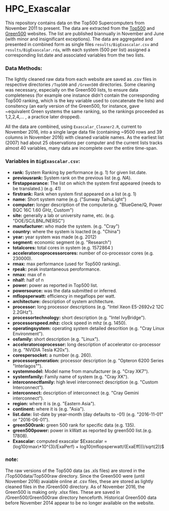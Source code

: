# HPC_Exascalar

This repository contains data on the Top500 Supercomputers from November 2011 to present. The data are extracted from the [Top500](top500.org) and [Green500](green500.org) websites. The list are published biannually in November and June (with minor and insignificant exceptions). The data are aggregated and presented in combined form as single files `results/BigExascalar.csv` and `results/BigExascalar.rda`, with each system (500 per list) assigned a corresponding list.date and associated variables from the two lists.  

### Data Methods:
The lightly cleaned raw data from each website are saved as .csv files in respective directories `/Top500` and `/Green500` directories. Some cleaning was necessary, especially on the Green500 lists, to ensure data completeness (for example one instance didn't contain the corresponding Top500 ranking, which is the key variable used to concatenate the lists) and consitency (an early version of the Green500, for instance, gave ~equivalent Green systems the same ranking, so the rankings proceeded as 1,2,2,4,... , a practice later dropped).

All the data are combined, using `Exascalar_Cleaner2.R`, current to November 2016, into a single large data file (containing ~9500 rows and 39 columns in November 2016) with cleaned variable names. As the earliest list (2007) had about 25 observations per computer and the current lists tracks almost 40 variables, many data are incomplete over the entire time-span. 

### Variables in `BigExascalar.csv`:  
 - __rank:__ System Ranking by performance (e.g. 1) for given list.date.  
 - __previousrank:__ System rank on the previous list (e.g. _NA_).             
 - __firstappearance:__ The list on which the system first appeared (needs to be translated.) (e.g. 41)
 - __firstrank:__ Rank when system first appeared on a list (e.g. 1)                 
 - __name:__ Short system name (e.g. ("Sunway TaihuLight")
 - __computer:__ longer description of the computer(e.g. "BlueGene/Q, Power BQC 16C 1.60 GHz, Custom")                   
 - __site:__ generally a lab or university name, etc. (e.g. "DOE/SC/LBNL/NERSC")
 - __manufacturer:__ who made the system. (e.g. "Cray")            
 - __country:__ where the system is loacted (e.g. "China")
 - __year:__ year system was made (e.g. 2012)       
 - __segment:__ economic segment (e.g. "Research")  
 - __totalcores:__ total cores in system (e.g. 1572864 )                   
 - __acceleratorcoprocessorcores:__ number of co-processor cores (e.g. 230000).    
 - __rmax:__ max performance (used for Top500 ranking).                        
 - __rpeak:__ peak instantaneous peroformance. 
 - __nmax:__ max of n                   
 - __nhalf:__ half of n
 - __power:__ power as reported in Top500 list.                       
 - __powersource:__ was the data submitted or inferred.  
 - __mflopsperwatt:__ efficiency in megaflops per watt.              
 - __architecture:__ description of system architecture.  
 - __processor:__ long processor descriptions (e.g. "Intel Xeon E5-2692v2 12C 2.2GHz").                  
 - __processortechnology:__ short description (e.g. "Intel IvyBridge").
 - __processorspeed.mhz:__ clock speed in mhz (e.g. 1450).        
 - __operatingsystem:__ operating system detailed descrition (e.g. "Cray Linux Environment").  
 - __osfamily:__ short description (e.g. "Linux").                    
 - __acceleratorcoprocessor:__ long description of accelerator co-processor (e.g. "NVIDIA Tesla K20x").  
 - __corespersocket:__ a number (e.g. 260).              
 - __processorgeneration:__ processor description (e.g. "Opteron 6200 Series \"Interlagos\"").  
 - __systemmodel:__ Model name from manufacturer (e.g. "Cray XK7").                
 - __systemfamily:__ Family name of system (e.g. "Cray XK").  
 - __interconnectfamily:__ high level interconnect description (e.g. "Custom Interconnect").          
 - __interconnect:__ description of interconnect (e.g. "Cray Gemini interconnect").  
 - __region:__ where it is (e.g. "Eastern Asia").                    
 - __continent:__ where it is (e.g. "Asia").  
 - __list.date:__ list-date by year-month (day defaults to -01) (e.g. "2016-11-01" or "2016-06-01").                        
 - __green500rank:__ green 500 rank for specific data (e.g. 135).  
 - __green500power:__ power in kWatt as reported by green500 list.(e.g. 17808).              
 - __Exascalar:__ computed exascalar $Exascalar = (log10(rmax\*10^{3}/ExaPerf) + log10(mflopsperwatt/(ExaEff)))/sqrt(2))$

### note:  
The raw versions of the Top500 data (as .xls files) are stored in the /Top500data/Top500raw directory. Since the Green500 were (until November 2016) avaiable online at .csv files, these are stored as lightly cleaned files in the /Green500 directory. As of November 2016, the Green500 is making only .xlsx files. These are saved in /Green500/Green500raw directory henceforth. Historical Green500 data before November 2014 appear to be no longer available on the website.






